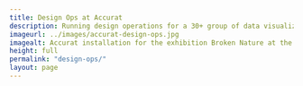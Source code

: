 ```yaml
---
title: Design Ops at Accurat
description: Running design operations for a 30+ group of data visualization designers, engineers and scientists. Guiding projects with novel design approaches that result in cross-team collaboration.
imageurl: ../images/accurat-design-ops.jpg
imagealt: Accurat installation for the exhibition Broken Nature at the Triennale Design Museum
height: full
permalink: "design-ops/"
layout: page
---
```

